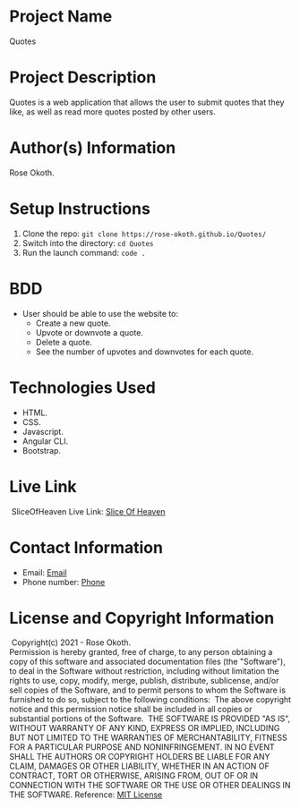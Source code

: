 # Project Name

Quotes
​
# Project Description

Quotes is a web application that allows the user to submit quotes that they like, as well as read more quotes posted by other users.
​
# Author(s) Information

Rose Okoth.
​
# Setup Instructions
1. Clone the repo:
    `git clone https://rose-okoth.github.io/Quotes/`
​
1. Switch into the directory:
    `cd Quotes`
​
1. Run the launch command:
    `code .`
​
# BDD
* User should be able to use the website to:
    - Create a new quote.
    - Upvote or downvote a quote.
    - Delete a quote.
    - See the number of upvotes and downvotes for each quote.

# Technologies Used
* HTML.
* CSS.
* Javascript.
* Angular CLI.
* Bootstrap.
​
# Live Link
​
SliceOfHeaven Live Link: [Slice Of Heaven](https://rose-okoth.github.io/Quotes/)
​
# Contact Information

* Email: [Email](mailto:okoth.rose0@gmail.com)
* Phone number: [Phone](tel:+254712476547)
​
# License and Copyright Information
​
Copyright(c) 2021 - Rose Okoth.  
​
Permission is hereby granted, free of charge, to any person obtaining a copy of this software and associated documentation files (the "Software"), to deal in the Software without restriction, including without limitation the rights to use, copy, modify, merge, publish, distribute, sublicense, and/or sell copies of the Software, and to permit persons to whom the Software is furnished to do so, subject to the following conditions:
​
The above copyright notice and this permission notice shall be included in all copies or substantial portions of the Software.
​
THE SOFTWARE IS PROVIDED "AS IS", WITHOUT WARRANTY OF ANY KIND, EXPRESS OR IMPLIED, INCLUDING BUT NOT LIMITED TO THE WARRANTIES OF MERCHANTABILITY, FITNESS FOR A PARTICULAR PURPOSE AND NONINFRINGEMENT. IN NO EVENT SHALL THE AUTHORS OR COPYRIGHT HOLDERS BE LIABLE FOR ANY CLAIM, DAMAGES OR OTHER LIABILITY, WHETHER IN AN ACTION OF CONTRACT, TORT OR OTHERWISE, ARISING FROM, OUT OF OR IN CONNECTION WITH THE SOFTWARE OR THE USE OR OTHER DEALINGS IN THE SOFTWARE.
​
Reference: [MIT License](https://opensource.org/licenses/MIT)